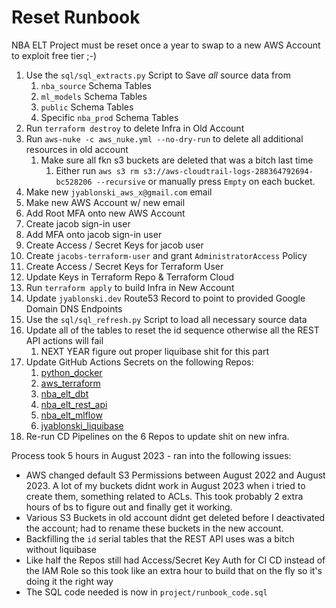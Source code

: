 # Reset Runbook
NBA ELT Project must be reset once a year to swap to a new AWS Account to exploit free tier ;-)

1. Use the `sql/sql_extracts.py` Script to Save *all* source data from
   1. `nba_source` Schema Tables
   2. `ml_models` Schema Tables
   3. `public` Schema Tables
   4. Specific `nba_prod` Schema Tables
2. Run `terraform destroy` to delete Infra in Old Account
3. Run `aws-nuke -c aws_nuke.yml --no-dry-run` to delete all additional resources in old account
   1. Make sure all fkn s3 buckets are deleted that was a bitch last time
      1. Either run `aws s3 rm s3://aws-cloudtrail-logs-288364792694-bc528206 --recursive` or manually press `Empty` on each bucket.
4. Make new `jyablonski_aws_x@gmail.com` email
5. Make new AWS Account w/ new email
6. Add Root MFA onto new AWS Account
7. Create jacob sign-in user
8. Add MFA onto jacob sign-in user
9.  Create Access / Secret Keys for jacob user
10. Create `jacobs-terraform-user` and grant `AdministratorAccess` Policy
11. Create Access / Secret Keys for Terraform User
12. Update Keys in Terraform Repo & Terraform Cloud
13. Run `terraform apply` to build Infra in New Account
14. Update `jyablonski.dev` Route53 Record to point to provided Google Domain DNS Endpoints
15. Use the `sql/sql_refresh.py` Script to load all necessary source data
16. Update all of the tables to reset the id sequence otherwise all the REST API actions will fail
    1.  NEXT YEAR figure out proper liquibase shit for this part
17. Update GitHub Actions Secrets on the following Repos:
    1.  [python_docker](https://github.com/jyablonski/python_docker)
    2.  [aws_terraform](https://github.com/jyablonski/aws_terraform)
    3.  [nba_elt_dbt](https://github.com/jyablonski/nba_elt_dbt)
    4.  [nba_elt_rest_api](https://github.com/jyablonski/nba_elt_rest_api)
    5.  [nba_elt_mlflow](https://github.com/jyablonski/nba_elt_mlflow)
    6.  [jyablonski_liquibase](https://github.com/jyablonski/jyablonski_liquibase)
18. Re-run CD Pipelines on the 6 Repos to update shit on new infra.


Process took 5 hours in August 2023 - ran into the following issues:
- AWS changed default S3 Permissions between August 2022 and August 2023.  A lot of my buckets didnt work in August 2023 when i tried to create them, something related to ACLs.  This took probably 2 extra hours of bs to figure out and finally get it working.
- Various S3 Buckets in old account didnt get deleted before I deactivated the account; had to rename these buckets in the new account.
- Backfilling the `id` serial tables that the REST API uses was a bitch without liquibase
- Like half the Repos still had Access/Secret Key Auth for CI CD instead of the IAM Role so this took like an extra hour to build that on the fly so it's doing it the right way
- The SQL code needed is now in `project/runbook_code.sql`
